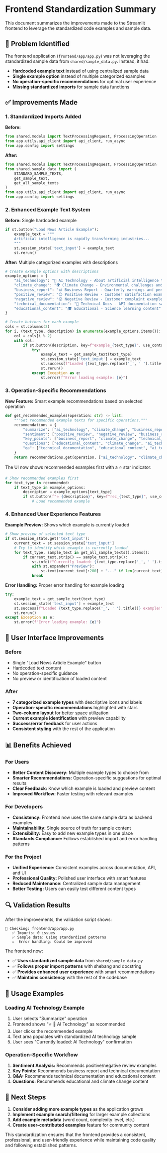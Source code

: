 # Frontend Standardization Summary

This document summarizes the improvements made to the Streamlit frontend to leverage the standardized code examples and sample data.

## 🎯 Problem Identified

The frontend application (`frontend/app/app.py`) was not leveraging the standardized sample data from `shared/sample_data.py`. Instead, it had:

- **Hardcoded example text** instead of using centralized sample data
- **Single example option** instead of multiple categorized examples
- **No operation-specific recommendations** for optimal user experience
- **Missing standardized imports** for sample data functions

## ✅ Improvements Made

### 1. Standardized Imports Added

**Before:**
```python
from shared.models import TextProcessingRequest, ProcessingOperation
from app.utils.api_client import api_client, run_async
from app.config import settings
```

**After:**
```python
from shared.models import TextProcessingRequest, ProcessingOperation
from shared.sample_data import (
    STANDARD_SAMPLE_TEXTS,
    get_sample_text,
    get_all_sample_texts
)
from app.utils.api_client import api_client, run_async
from app.config import settings
```

### 2. Enhanced Example Text System

**Before:** Single hardcoded example
```python
if st.button("Load News Article Example"):
    example_text = """
    Artificial intelligence is rapidly transforming industries...
    """
    st.session_state['text_input'] = example_text
    st.rerun()
```

**After:** Multiple categorized examples with descriptions
```python
# Create example options with descriptions
example_options = {
    "ai_technology": "🤖 AI Technology - About artificial intelligence trends",
    "climate_change": "🌍 Climate Change - Environmental challenges and solutions", 
    "business_report": "📊 Business Report - Quarterly earnings and performance",
    "positive_review": "😊 Positive Review - Customer satisfaction example",
    "negative_review": "😞 Negative Review - Customer complaint example",
    "technical_documentation": "📖 Technical Docs - API documentation sample",
    "educational_content": "🎓 Educational - Science learning content"
}

# Create buttons for each example
cols = st.columns(2)
for i, (text_type, description) in enumerate(example_options.items()):
    col = cols[i % 2]
    with col:
        if st.button(description, key=f"example_{text_type}", use_container_width=True):
            try:
                example_text = get_sample_text(text_type)
                st.session_state['text_input'] = example_text
                st.success(f"Loaded {text_type.replace('_', ' ').title()} example!")
                st.rerun()
            except Exception as e:
                st.error(f"Error loading example: {e}")
```

### 3. Operation-Specific Recommendations

**New Feature:** Smart example recommendations based on selected operation
```python
def get_recommended_examples(operation: str) -> list:
    """Get recommended example texts for specific operations."""
    recommendations = {
        "summarize": ["ai_technology", "climate_change", "business_report"],
        "sentiment": ["positive_review", "negative_review", "business_report"],
        "key_points": ["business_report", "climate_change", "technical_documentation"],
        "questions": ["educational_content", "climate_change", "ai_technology"],
        "qa": ["technical_documentation", "educational_content", "ai_technology"]
    }
    return recommendations.get(operation, ["ai_technology", "climate_change"])
```

The UI now shows recommended examples first with a ⭐ star indicator:
```python
# Show recommended examples first
for text_type in recommended:
    if text_type in example_options:
        description = example_options[text_type]
        if st.button(f"⭐ {description}", key=f"rec_{text_type}", use_container_width=True):
            # Load recommended example
```

### 4. Enhanced User Experience Features

**Example Preview:** Shows which example is currently loaded
```python
# Show preview of selected text type
if st.session_state.get('text_input'):
    current_text = st.session_state['text_input']
    # Try to identify which example is currently loaded
    for text_type, sample_text in get_all_sample_texts().items():
        if current_text.strip() == sample_text.strip():
            st.info(f"Currently loaded: {text_type.replace('_', ' ').title()}")
            with st.expander("Preview"):
                st.text(current_text[:200] + "..." if len(current_text) > 200 else current_text)
            break
```

**Error Handling:** Proper error handling for example loading
```python
try:
    example_text = get_sample_text(text_type)
    st.session_state['text_input'] = example_text
    st.success(f"Loaded {text_type.replace('_', ' ').title()} example!")
    st.rerun()
except Exception as e:
    st.error(f"Error loading example: {e}")
```

## 🎨 User Interface Improvements

### Before
- Single "Load News Article Example" button
- Hardcoded text content
- No operation-specific guidance
- No preview or identification of loaded content

### After
- **7 categorized example types** with descriptive icons and labels
- **Operation-specific recommendations** highlighted with stars
- **Two-column layout** for better space utilization
- **Current example identification** with preview capability
- **Success/error feedback** for user actions
- **Consistent styling** with the rest of the application

## 📊 Benefits Achieved

### For Users
- **Better Content Discovery:** Multiple example types to choose from
- **Smarter Recommendations:** Operation-specific suggestions for optimal results
- **Clear Feedback:** Know which example is loaded and preview content
- **Improved Workflow:** Faster testing with relevant examples

### For Developers
- **Consistency:** Frontend now uses the same sample data as backend examples
- **Maintainability:** Single source of truth for sample content
- **Extensibility:** Easy to add new example types in one place
- **Standards Compliance:** Follows established import and error handling patterns

### For the Project
- **Unified Experience:** Consistent examples across documentation, API, and UI
- **Professional Quality:** Polished user interface with smart features
- **Reduced Maintenance:** Centralized sample data management
- **Better Testing:** Users can easily test different content types

## 🔍 Validation Results

After the improvements, the validation script shows:

```
📁 Checking: frontend/app/app.py
   ✅ Imports: 0 issues
   ✅ Sample data: Using standardized patterns
   ⚠️  Error handling: Could be improved
```

The frontend now:
- ✅ **Uses standardized sample data** from `shared/sample_data.py`
- ✅ **Follows proper import patterns** with shebang and docstring
- ✅ **Provides enhanced user experience** with smart recommendations
- ✅ **Maintains consistency** with the rest of the codebase

## 🚀 Usage Examples

### Loading AI Technology Example
1. User selects "Summarize" operation
2. Frontend shows "⭐ 🤖 AI Technology" as recommended
3. User clicks the recommended example
4. Text area populates with standardized AI technology sample
5. User sees "Currently loaded: AI Technology" confirmation

### Operation-Specific Workflow
1. **Sentiment Analysis:** Recommends positive/negative review examples
2. **Key Points:** Recommends business report and technical documentation
3. **Q&A:** Recommends technical documentation and educational content
4. **Questions:** Recommends educational and climate change content

## 📝 Next Steps

1. **Consider adding more example types** as the application grows
2. **Implement example search/filtering** for larger example collections
3. **Add example metadata** (word count, complexity level, etc.)
4. **Create user-contributed examples** feature for community content

This standardization ensures that the frontend provides a consistent, professional, and user-friendly experience while maintaining code quality and following established patterns. 